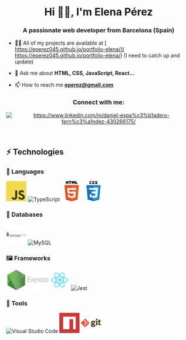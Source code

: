 <h1 align="center">Hi 👋🏻, I'm Elena Pérez</h1>
<h3 align="center">A passionate web developer from Barcelona (Spain)</h3>

- 👨‍💻 All of my projects are available at [ https://eperez045.github.io/portfolio-elena/]( https://eperez045.github.io/portfolio-elena/) (I need to catch up and update)

- 💬 Ask me about **HTML, CSS, JavaScript, React...**

- 📫 How to reach me **eperez@gmail.com**

<h3 align="center">Connect with me:</h3>
<p align="center">
<a href="https://www.linkedin.com/in/elena-perez-calvo-/" target="_blank"><img align="center" src="https://raw.githubusercontent.com/rahuldkjain/github-profile-readme-generator/master/src/images/icons/Social/linked-in-alt.svg" alt="https://www.linkedin.com/in/daniel-espa%c3%b1adero-fern%c3%a1ndez-430266175/" height="40" width="50" /></a>
</p><br>

## ⚡ Technologies

### :speech_balloon: Languages

 <img alt="JavaScript" title="JavaScript" width="55px" src="https://raw.githubusercontent.com/github/explore/master/topics/javascript/javascript.png">  <img alt="TypeScript" title="TypeScript" width="55px" src="https://upload.wikimedia.org/wikipedia/commons/thumb/4/4c/Typescript_logo_2020.svg/768px-Typescript_logo_2020.svg.png?20210506173343">  <img title="HTML" alt="HTML" width="55px" src="https://raw.githubusercontent.com/github/explore/master/topics/html/html.png">  <img title="CSS" alt="CSS" width="55px" src="https://raw.githubusercontent.com/github/explore/master/topics/css/css.png">

### :floppy_disk: Databases

 <img title="MongoDB" alt="MongoDB" width="55px" src="https://raw.githubusercontent.com/github/explore/master/topics/mongodb/mongodb.png">  <img title="MySQL" alt="MySQL" width="55px" src="https://yt3.ggpht.com/ytc/AKedOLRpJVGUTtjVE_mf-DouS6NeZVEDVBqdjc1diCIQEg=s900-c-k-c0x00ffffff-no-rj"> 

### 🖼️ Frameworks

 <img title="Node.js" alt="Node.js" width="55px" src="https://raw.githubusercontent.com/github/explore/master/topics/nodejs/nodejs.png">  <img title="Express" alt="Express" width="55px" src="https://raw.githubusercontent.com/github/explore/master/topics/express/express.png">  <img title="React" alt="React" width="55px" src="https://raw.githubusercontent.com/github/explore/master/topics/react/react.png">  <img title="Jest" alt="Jest" width="55px" src="https://seeklogo.com/images/J/jest-logo-F9901EBBF7-seeklogo.com.png"> 

### :wrench: Tools

 <img title="Visual Studio Code" alt="Visual Studio Code" width="55px" src="https://upload.wikimedia.org/wikipedia/commons/thumb/9/9a/Visual_Studio_Code_1.35_icon.svg/768px-Visual_Studio_Code_1.35_icon.svg.png?20210804221519">  <img title="npm" alt="npm" width="55px" src="https://raw.githubusercontent.com/github/explore/master/topics/npm/npm.png">  <img title="Git" alt="Git" width="55px" src="https://raw.githubusercontent.com/github/explore/master/topics/git/git.png"> 

<br>
